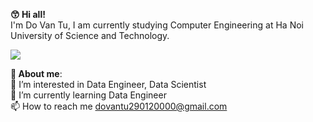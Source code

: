 <b>😙 Hi all!</b><br>
I'm Do Van Tu, I am currently studying Computer Engineering at Ha Noi University of Science and Technology.

![](https://komarev.com/ghpvc/?username=ddotu2612)

<b>🤙 About me</b>:
  <br>👀 I’m interested in Data Engineer, Data Scientist
  <br>🌱 I’m currently learning Data Engineer
  <br>📫 How to reach me dovantu290120000@gmail.com


<!---
ddotu2612/ddotu2612 is a ✨ special ✨ repository because its `README.md` (this file) appears on your GitHub profile.
You can click the Preview link to take a look at your changes.
--->
